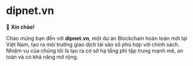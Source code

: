 # dipnet.vn

👋 **Xin chào!**

Chào mừng bạn đến với **dipnet.vn**, một dự án Blockchain hoàn toàn mới tại Việt Nam, tạo ra môi trường giao dịch tài sản số phù hợp với chính sách. Nhiệm vụ của chúng tôi là tạo ra cơ sở hạ tầng phi tập trung mạnh mẽ, an toàn và có khả năng mở rộng.
